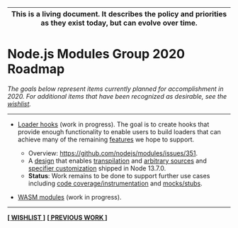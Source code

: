 | This is a living document. It describes the policy and priorities as they exist today, but can evolve over time. |
|---|

# Node.js Modules Group 2020 Roadmap

_The goals below represent items currently planned for accomplishment in 2020. For additional items that have been recognized as desirable, see the [wishlist](./wishlist.md)._

---

* [Loader hooks](https://nodejs.org/api/esm.html#esm_hooks) (work in progress). The goal is to create hooks that provide enough functionality to enable users to build loaders that can achieve many of the remaining [features](./doc/features.md) we hope to support.
	- Overview: https://github.com/nodejs/modules/issues/351.
	- A [design](https://github.com/nodejs/node/pull/30986) that enables [transpilation](https://github.com/nodejs/modules/issues/96) and [arbitrary sources](https://github.com/nodejs/modules/issues/97) and [specifier customization](https://github.com/nodejs/modules/issues/110) shipped in Node 13.7.0.
	- **Status**: Work remains to be done to support further use cases including [code coverage/instrumentation](https://github.com/nodejs/modules/issues/95) and [mocks/stubs](https://github.com/nodejs/modules/issues/98).

* [WASM modules](https://nodejs.org/api/esm.html#esm_experimental_wasm_modules) (work in progress).

---

[**[ WISHLIST ]**](./wishlist.md) [**[ PREVIOUS WORK ]**](./previous-work.md)
